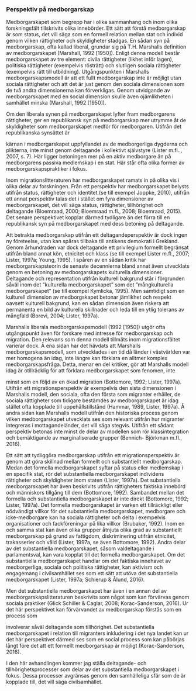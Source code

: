### Perspektiv på medborgarskap

Medborgarskapet som begrepp har i olika sammanhang och inom olika
forskningsfält tillskrivits olika innebörder. Ett sätt att förstå medborgarskap är
som status, det vill säga som en formell relation mellan stat och individ genom
vilken rättigheter och skyldigheter stadgas. En sådan syn på medborgarskap, ofta
kallad liberal, grundar sig på T.H. Marshalls definition av medborgarskapet
(Marshall, 1992 [1950]). Enligt denna modell består medborgarskapet av tre
element: civila rättigheter (likhet inför lagen), politiska rättigheter (exempelvis
rösträtt) och slutligen sociala rättigheter (exempelvis rätt till utbildning).
Utgångspunkten i Marshalls medborgarskapsmodell är att ett fullt medborgarskap
inte är möjligt utan sociala rättigheter och att det är just genom den sociala
dimensionen som de två andra dimensionerna kan förverkligas. Genom
utvidgande av medborgarskapet med en social dimension skulle även
ojämlikheten i samhället minska (Marshall, 1992 [1950]).

Om den liberala synen på medborgarskapet lyfter fram medborgarens rättigheter,
ger en republikansk syn på medborgarskap mer utrymme åt de skyldigheter som
medborgarskapet medför för medborgaren. Utifrån det republikanska synsättet är


kärnan i medborgarskapet uppfyllandet av de medborgerliga dygderna och
plikterna, inte minst genom deltagande i kollektivt självstyre (Lister m.fl.., 2007,
s. 7). Här ligger betoningen mer på en aktiv medborgare än på medborgarens
passiva medlemskap i en stat. Här står ofta olika former av
medborgarskapspraktiker i fokus.

Inom migrationslitteraturen har medborgarskapet ramats in på olika vis i olika
delar av forskningen. Från ett perspektiv har medborgarskapet belysts utifrån
status, rättigheter och identitet (se till exempel Joppke, 2010), utifrån ett annat
perspektiv talas det i stället om fyra dimensioner av medborgarskapet, det vill säga
status, rättigheter, tillhörighet och deltagande (Bloemraad, 2000; Bloemraad m.fl.,
2008; Bloemraad, 2015). Det senare perspektivet kopplar därmed tydligare än det
förra till en republikansk syn på medborgarskapet med dess betoning på
deltagande.

Att betrakta medborgarskap utifrån ett deltagandeperspektiv är dock ingen ny
företeelse, utan kan spåras tillbaka till antikens demokrati i Grekland. Genom
århundraden var dock deltagande ett privilegium formellt begränsat utifrån bland
annat kön, etnicitet och klass (se till exempel Lister m.fl., 2007; Lister, 1997a;
Young, 1995). I spåren av en sådan kritik har medborgarskapsteorin de senaste
decennierna bland annat även utvecklats genom en betoning av
medborgarskapets kulturella dimensioner. Deltagande och representation utifrån
kulturell bakgrund står i förgrunden såväl inom det ”kulturella medborgarskapet”
som det ”mångkulturella medborgarskapet” (se till exempel Kymlicka, 1995). Men
samtidigt som en kulturell dimension av medborgskapet betonar jämlikhet och
respekt oavsett kulturell bakgrund, kan en sådan dimension även riskera att
permanenta en bild av kulturella skillnader och leda till en ytlig tolerans av
mångfald (Borevi, 2004; Lister, 1997a).

Marshalls liberala medborgarskapsmodell (1992 [1950]) utgör ofta utgångspunkt
även för forskare med intresse för medborgarskap och migration. Den relevans
som denna modell tillmäts inom migrationsfältet varierar dock. Å ena sidan har
det hävdats att Marshalls medborgarskapsmodell, som utvecklades i en tid då
länder i västvärlden var mer homogena än idag, inte längre kan förklara en alltmer
komplex medborgarskapsfråga. Detta, menar en del kritiker, gör att Marshalls
modell idag är otillräcklig för att förklara medborgarskapet som fenomen, inte


minst som en följd av en ökad migration (Bottomore, 1992; Lister, 1997a). Utifrån
ett migrationsperspektiv är exempelvis den sista dimensionen i Marshalls modell,
den sociala, ofta den första som migranter erhåller, de sociala rättigheter som
tidigare bestämdes av medborgarskapet är idag stället ofta kopplade till
uppehållstillstånd (Hammar, 1989, Lister, 1997a). Å andra sidan kan Marshalls
modell utifrån den historiska process genom vilken medborgarskapet utvecklats
ses som relevant utifrån hur migranter integreras i mottagandeländer, det vill säga
stegvis. Utifrån ett sådant perspektiv betonas inte minst de delar av modellen som
rör klassintegration och bemäktigande av marginaliserade grupper (Bennich-
Björkman m.fl., 2016).

Ett sätt att tydliggöra medborgarskap utifrån ett migrationsperspektiv är genom
att göra skillnad mellan formellt och substantiellt medborgarskap. Medan det
formella medborgarskapet syftar på status eller medlemskap i en specifik stat, rör
det substantiella medborgarskapet individens rättigheter och skyldigheter inom
staten (Lister, 1997a). Det substantiella medborgarskapet har även beskrivits
utifrån rättigheters faktiska innebörd och människors tillgång till dem
(Bottomore, 1992). Sambandet mellan det formella och substantiella
medborgarskapet är inte direkt (Bottomore, 1992; Lister, 1997a). Det formella
medborgarskapet är varken ett tillräckligt eller nödvändigt villkor för det
substantiella medborgarskapet, medborgare och icke-medborgare kan ha sociala
rättigheter och delta i exempelvis organisationer och fackföreningar på lika villkor
(Brubaker, 1992). Inom en och samma stat kan även olika grupper åtnjuta olika
grad av substantiellt medborgarskap på grund av fattigdom, diskriminering utifrån
etnicitet, trakasserier och våld (Lister, 1997a, se även Bottomore, 1992). Andra
delar av det substantiella medborgarskapet, såsom valdeltagande i parlamentsval,
kan vara kopplat till det formella medborgarskapet. Om det substantiella
medborgarskapet handlar om det faktiska innehavet av medborgerliga, sociala och
politiska rättigheter, kan aktivism och engagemang i civilsamhället ses som ett sätt
att utöva det substantiella medborgarskapet (Lister, 1997a; Schierup & Ålund,
2016).

Men det substantiella medborgarskapet har även i en annan del av
medborgarskapslitteraturen beskrivits som något som kan förvärvas genom
sociala praktiker (Glick Schiller & Caglar, 2008; Korac-Sanderson, 2016). Ur det
här perspektivet kan förvärvandet av medborgarskap förstås som en process som


involverar såväl deltagande som tillhörighet. Det substantiella medborgarskapet i
relation till migranters inkludering i det nya landet kan ur det här perspektivet
därmed ses som en social process som kan påbörjas långt före det att ett formellt
medborgarskap är möjligt (Korac-Sanderson, 2016).

I den här avhandlingen kommer jag ställa deltagande- och tillhörighetsprocesser
som delar av det substantiella medborgarskapet i fokus. Dessa processer
avgränsas genom den samhälleliga sfär som de är kopplade till, det vill säga
civilsamhället.

